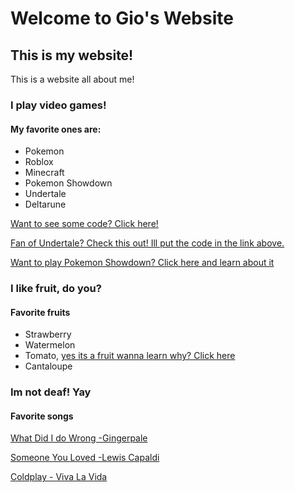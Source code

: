 # Welcome to Gio's Website
## This is my website!

This is a website all about me!

### I play video games!
#### My favorite ones are:
- Pokemon
- Roblox
- Minecraft
- Pokemon Showdown
- Undertale
- Deltarune

[Want to see some code? Click here!](https://acer1228.github.io/codeelm)

[Fan of Undertale? Check this out! Ill put the code in the link above.](https://macoutreach.rocks/share/ab4653da)

[Want to play Pokemon Showdown? Click here and learn about it](https://acer1228.github.io/show)

### I like fruit, do you?
#### Favorite fruits
- Strawberry
- Watermelon
- Tomato, [yes its a fruit wanna learn why? Click here](https://www.youtube.com/watch?v=XaKDp3ijSx0)
- Cantaloupe

### Im not deaf! Yay
#### Favorite songs 
[What Did I do Wrong -Gingerpale](https://www.youtube.com/watch?v=iNYe2x018uI)

[Someone You Loved -Lewis Capaldi ](https://www.youtube.com/watch?v=bCuhuePlP8o)
 
 [Coldplay - Viva La Vida](https://www.youtube.com/watch?v=dvgZkm1xWPE)


